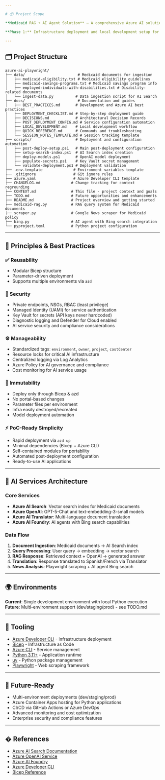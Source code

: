 ```yaml
---

# 📦 Project Scope

**Medicaid RAG + AI Agent Solution** — A comprehensive Azure AI solution for Medicaid policy research, combining RAG (Retrieval Augmented Generation) with AI agents for intelligent document search and real-time news analysis.

**Phase 1:** Infrastructure deployment and local development setup for AI-powered Medicaid research tools.

---
```


## 🗂️ Project Structure

```
azure-ai-playwright/
├── data/                        # Medicaid documents for ingestion
│   ├── medicaid-eligibility.txt # Medicaid eligibility guidelines
│   ├── medicaid-savings-programs.txt # Medicaid savings program info
│   ├── employed-individuals-with-disabilities.txt # Disability-related documents
│   └── ingest-data.py          # Data ingestion script for AI Search
├── docs/                        # Documentation and guides
│   ├── BEST_PRACTICES.md       # Development and Azure AI best practices
│   ├── DEPLOYMENT_CHECKLIST.md # Step-by-step deployment guide
│   ├── DECISIONS.md            # Architectural Decision Records
│   ├── POST_DEPLOYMENT_CONFIG.md # Service configuration automation
│   ├── LOCAL_DEVELOPMENT.md    # Local development workflow
│   ├── QUICK_REFERENCE.md      # Commands and troubleshooting
│   └── SESSION_NOTES_TEMPLATE.md # Session tracking template
├── scripts/                    # Deployment and configuration automation
│   ├── post-deploy-setup.ps1   # Main post-deployment configuration
│   ├── setup-search-index.ps1  # AI Search index creation
│   ├── deploy-models.ps1       # OpenAI model deployment
│   ├── populate-secrets.ps1    # Key Vault secret management
│   └── validate-deployment.ps1 # Deployment validation
├── .env.template              # Environment variables template
├── .gitignore                 # Git ignore rules
├── azure.yaml                 # Azure Developer CLI template
├── CHANGELOG.md              # Change tracking for context regrounding
├── CONTEXT.md                # This file - project context and goals
├── TODO.md                   # Future opportunities and enhancements
├── README.md                 # Project overview and getting started
├── medicaid-rag.py           # RAG query system for Medicaid documents
├── scraper.py                # Google News scraper for Medicaid policy
├── bing.py                   # AI agent with Bing search integration
└── pyproject.toml            # Python project configuration
```

---

## 🔁 Principles & Best Practices

### ✅ Reusability

- Modular Bicep structure
- Parameter-driven deployment
- Supports multiple environments via `azd`

### 🔐 Security

- Private endpoints, NSGs, RBAC (least privilege)
- Managed Identity (UAMI) for service authentication
- Key Vault for secrets (API keys never hardcoded)
- Diagnostic logging and Defender for Cloud enabled
- AI service security and compliance considerations

### ⚙️ Manageability

- Standardized tags: `environment`, `owner`, `project`, `costCenter`
- Resource locks for critical AI infrastructure
- Centralized logging via Log Analytics
- Azure Policy for AI governance and compliance
- Cost monitoring for AI service usage

### 🧊 Immutability

- Deploy only through Bicep & azd
- No portal-based changes
- Parameter files per environment
- Infra easily destroyed/recreated
- Model deployment automation

### ⚡ PoC-Ready Simplicity

- Rapid deployment via `azd up`
- Minimal dependencies (Bicep + Azure CLI)
- Self-contained modules for portability
- Automated post-deployment configuration
- Ready-to-use AI applications

---

## 🤖 AI Services Architecture

### Core Services

- **Azure AI Search**: Vector search index for Medicaid documents
- **Azure OpenAI**: GPT-5-Chat and text-embedding-3-small models
- **Azure AI Translator**: Multi-language document translation
- **Azure AI Foundry**: AI agents with Bing search capabilities

### Data Flow

1. **Document Ingestion**: Medicaid documents → AI Search index
2. **Query Processing**: User query → embedding → vector search
3. **RAG Response**: Retrieved context + OpenAI → generated answer
4. **Translation**: Response translated to Spanish/French via Translator
5. **News Analysis**: Playwright scraping + AI agent Bing search

---

## 🌍 Environments

**Current**: Single development environment with local Python execution
**Future**: Multi-environment support (dev/staging/prod) - see TODO.md

---

## 🔧 Tooling

- [Azure Developer CLI](https://aka.ms/azd) - Infrastructure deployment
- [Bicep](https://aka.ms/bicep) - Infrastructure as Code
- [Azure CLI](https://docs.microsoft.com/cli/azure/) - Service management
- [Python 3.11+](https://python.org) - Application runtime
- [uv](https://docs.astral.sh/uv/) - Python package management
- [Playwright](https://playwright.dev/python/) - Web scraping framework

---

## 🔮 Future-Ready

- Multi-environment deployments (dev/staging/prod)
- Azure Container Apps hosting for Python applications
- CI/CD via GitHub Actions or Azure DevOps
- Advanced monitoring and cost optimization
- Enterprise security and compliance features

---

## � References

- [Azure AI Search Documentation](https://learn.microsoft.com/azure/search/)
- [Azure OpenAI Service](https://learn.microsoft.com/azure/ai-foundry/openai/overview)
- [Azure AI Foundry](https://learn.microsoft.com/azure/ai-foundry/)
- [Azure Developer CLI](https://learn.microsoft.com/azure/developer/azure-developer-cli/)
- [Bicep Reference](https://learn.microsoft.com/azure/azure-resource-manager/bicep/)
